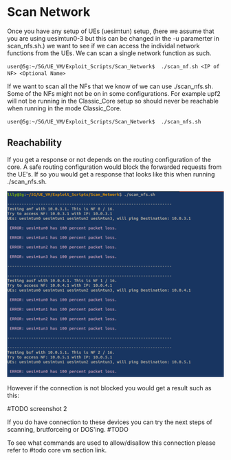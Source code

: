 # Scan Network

Once you have any setup of UEs (uesimtun) setup, (here we assume that you are using uesimtun0-3 but this can be changed in the -u paramerter in scan_nfs.sh.) we want to see if we can access the individal network functions from the UEs. We can scan a single network function as such.

``` console
user@5g:~/5G/UE_VM/Exploit_Scripts/Scan_Network$  ./scan_nf.sh <IP of NF> <Optional Name>

```

If we want to scan all the NFs that we know of we can use ./scan\_nfs.sh. Some of the NFs might not be on in some configurations. For example upf2 will not be running in the Classic\_Core setup so should never be reachable when running in the mode Classic\_Core.

``` console
user@5g:~/5G/UE_VM/Exploit_Scripts/Scan_Network$  ./scan_nfs.sh
```

## Reachability

If you get a response or not depends on the routing configuration of the core. A safe routing configuration would block the forwarded requests from the UE's. If so you would get a response that looks like this when running ./scan\_nfs.sh.

![blocked_UE->NF](../../../Media/Blocked_UE->NF.png)

However if the connection is not blocked you would get a result such as this:

#TODO screenshot 2

If you do have connection to these devices you can try the next steps of scanning, brutforceing or DOS'ing. #TODO 


To see what commands are used to allow/disallow this connection please refer to #todo core vm section link.



